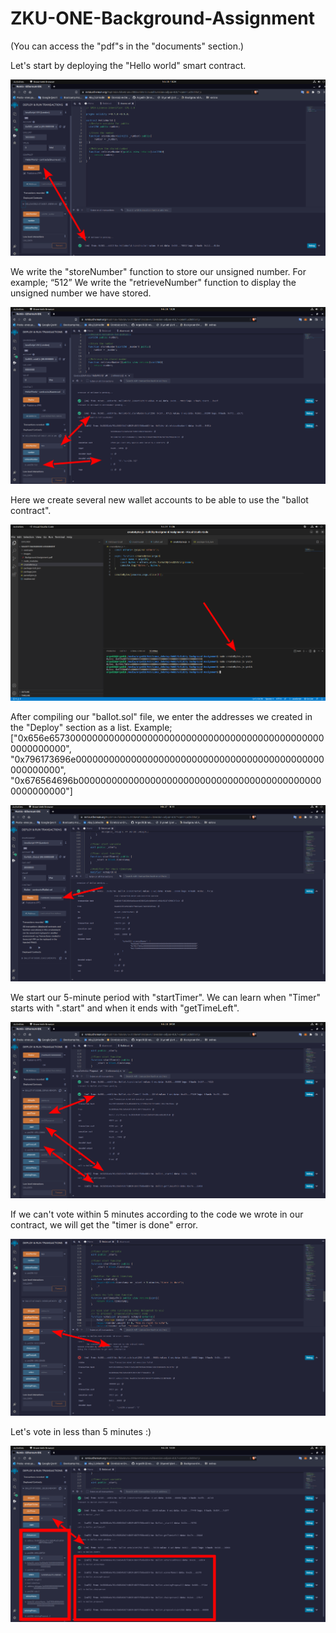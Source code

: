 # ZKU-ONE-Background-Assignment

(You can access the "pdf"s in the "documents" section.)

Let's start by deploying the "Hello world" smart contract.

![image 1](images/image_1.png)

We write the "storeNumber" function to store our unsigned number. For example; “512”
We write the "retrieveNumber" function to display the unsigned number we have stored.

![image 2](images/image_2.png)

Here we create several new wallet accounts to be able to use the "ballot contract".

![image 3](images/image_3.png)

After compiling our "ballot.sol" file, we enter the addresses we created in the "Deploy" section as a list.
Example;
["0x656e657300000000000000000000000000000000000000000000000000000000", "0x796173696e000000000000000000000000000000000000000000000000000000", "0x676564696b000000000000000000000000000000000000000000000000000000"]

![image 4](images/image_4.png)

We start our 5-minute period with "startTimer". We can learn when "Timer" starts with ".start" and when it ends with "getTimeLeft".

![image 5](images/image_5.png)

If we can't vote within 5 minutes according to the code we wrote in our contract, we will get the "timer is done" error.

![image 6](images/image_6.png)

Let's vote in less than 5 minutes :)

![image 7](images/image_7.png)
